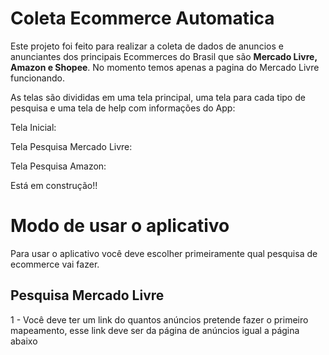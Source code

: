 # Coleta Ecommerce Automatica 
Este projeto foi feito para realizar a coleta de dados de anuncios e anunciantes dos principais Ecommerces do Brasil que são **Mercado Livre, Amazon e Shopee**. No momento temos apenas a pagina do Mercado Livre funcionando.

As telas são divididas em uma tela principal, uma tela para cada tipo de pesquisa e uma tela de help com informações do App:

Tela Inicial:

Tela Pesquisa Mercado Livre:

Tela Pesquisa Amazon:

Está em construção!!

# Modo de usar o aplicativo

Para usar o aplicativo você deve escolher primeiramente qual pesquisa de ecommerce vai fazer.

## Pesquisa Mercado Livre

1 - Você deve ter um link do quantos anúncios pretende fazer o primeiro mapeamento, esse link deve ser da página de anúncios igual a página abaixo

